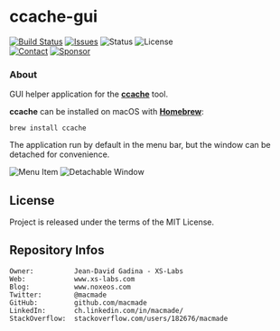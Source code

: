 ccache-gui
==========

[![Build Status](https://img.shields.io/github/actions/workflow/status/macmade/ccache-gui/ci-mac.yaml?label=macOS&logo=apple)](https://github.com/macmade/ccache-gui/actions/workflows/ci-mac.yaml)
[![Issues](http://img.shields.io/github/issues/macmade/ccache-gui.svg?logo=github)](https://github.com/macmade/ccache-gui/issues)
![Status](https://img.shields.io/badge/status-active-brightgreen.svg?logo=git)
![License](https://img.shields.io/badge/license-mit-brightgreen.svg?logo=open-source-initiative)  
[![Contact](https://img.shields.io/badge/follow-@macmade-blue.svg?logo=twitter&style=social)](https://twitter.com/macmade)
[![Sponsor](https://img.shields.io/badge/sponsor-macmade-pink.svg?logo=github-sponsors&style=social)](https://github.com/sponsors/macmade)

### About

GUI helper application for the **[ccache](https://ccache.samba.org)** tool.

**ccache** can be installed on macOS with **[Homebrew](https://brew.sh)**:

    brew install ccache

The application run by default in the menu bar, but the window can be detached for convenience.

![Menu Item](Assets/menu.png "Menu Item")
![Detachable Window](Assets/window.png "Detachable Window")

License
-------

Project is released under the terms of the MIT License.

Repository Infos
----------------

    Owner:			Jean-David Gadina - XS-Labs
    Web:			www.xs-labs.com
    Blog:			www.noxeos.com
    Twitter:		@macmade
    GitHub:			github.com/macmade
    LinkedIn:		ch.linkedin.com/in/macmade/
    StackOverflow:	stackoverflow.com/users/182676/macmade

